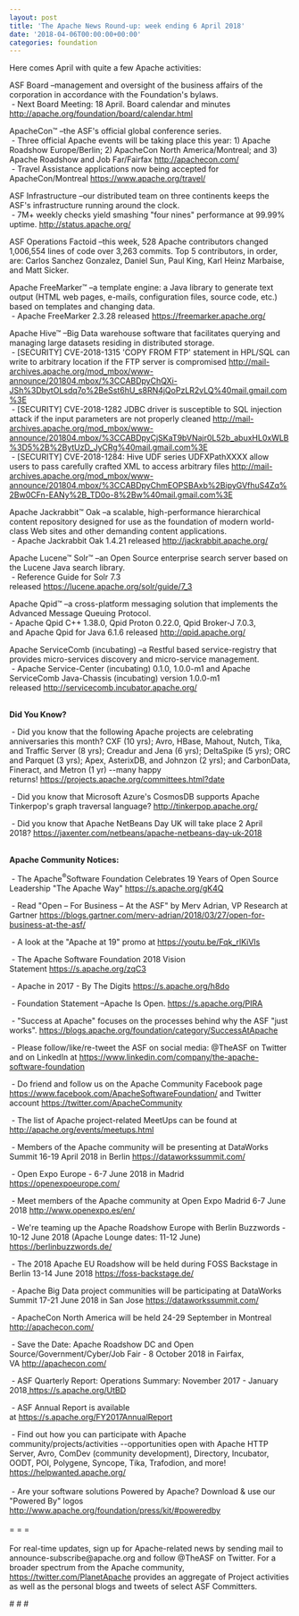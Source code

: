 ```yaml
---
layout: post
title: 'The Apache News Round-up: week ending 6 April 2018'
date: '2018-04-06T00:00:00+00:00'
categories: foundation
---
```

<p>Here comes April with quite a few Apache activities:</p> 
  <p>ASF Board –management and oversight of the business affairs of the corporation in accordance with the Foundation's bylaws.<br />&nbsp;- Next Board Meeting: 18 April. Board calendar and minutes <a href="http://apache.org/foundation/board/calendar.html">http://apache.org/foundation/board/calendar.html</a></p> 
  <p>ApacheCon™ –the ASF's official global conference series.<br />&nbsp;- Three official Apache events will be taking place this year: 1) Apache Roadshow Europe/Berlin; 2) ApacheCon North America/Montreal; and 3) Apache Roadshow and Job Far/Fairfax&nbsp;<a href="http://apachecon.com/">http://apachecon.com/</a><br />&nbsp;- Travel Assistance applications now being accepted for ApacheCon/Montreal&nbsp;<a href="https://www.apache.org/travel/">https://www.apache.org/travel/</a></p> 
  <p>ASF Infrastructure –our distributed team on three continents keeps the ASF's infrastructure running around the clock.<br />&nbsp;- 7M+ weekly checks yield smashing &quot;four nines&quot; performance at 99.99% uptime.&nbsp;<a href="http://status.apache.org/">http://status.apache.org/</a></p> 
  <p>ASF Operations Factoid&nbsp;–this week, 528 Apache contributors changed 1,006,554 lines of code over 3,263 commits. Top 5 contributors, in order, are: Carlos Sanchez Gonzalez, Daniel Sun, Paul King, Karl Heinz Marbaise, and Matt Sicker.</p> 
  <p>Apache FreeMarker™ –a template engine: a Java library to generate text output (HTML web pages, e-mails, configuration files, source code, etc.) based on templates and changing data.<br />&nbsp;- Apache FreeMarker 2.3.28 released&nbsp;<a href="https://freemarker.apache.org/">https://freemarker.apache.org/</a></p> 
  <p> </p> 
  <p>Apache Hive™ –Big Data warehouse software that facilitates querying and managing large datasets residing in distributed storage.<br />&nbsp;- [SECURITY] CVE-2018-1315 'COPY FROM FTP' statement in HPL/SQL can write to arbitrary location if the FTP server is compromised&nbsp;<a href="http://mail-archives.apache.org/mod_mbox/www-announce/201804.mbox/%3CCABDpyChQXi-JSh%3DbytOLsdq7o%2BeSst6hU_s8RN4jQoPzLR2vLQ%40mail.gmail.com%3E">http://mail-archives.apache.org/mod_mbox/www-announce/201804.mbox/%3CCABDpyChQXi-JSh%3DbytOLsdq7o%2BeSst6hU_s8RN4jQoPzLR2vLQ%40mail.gmail.com%3E</a><br />&nbsp;- [SECURITY] CVE-2018-1282 JDBC driver is susceptible to SQL injection attack if the input parameters are not properly cleaned&nbsp;<a href="http://mail-archives.apache.org/mod_mbox/www-announce/201804.mbox/%3CCABDpyCjSKaT9bVNajr0L52b_abuxHL0xWLB%3D5%2B%2BytUzD_JyCRg%40mail.gmail.com%3E">http://mail-archives.apache.org/mod_mbox/www-announce/201804.mbox/%3CCABDpyCjSKaT9bVNajr0L52b_abuxHL0xWLB%3D5%2B%2BytUzD_JyCRg%40mail.gmail.com%3E</a><br />&nbsp;- [SECURITY] CVE-2018-1284: Hive UDF series UDFXPathXXXX allow users to pass carefully crafted XML to access arbitrary files&nbsp;<a href="http://mail-archives.apache.org/mod_mbox/www-announce/201804.mbox/%3CCABDpyChmEOPSBAxb%2BipyGVfhuS4Zq%2Bw0CFn-EANy%2B_TD0o-8%2Bw%40mail.gmail.com%3E">http://mail-archives.apache.org/mod_mbox/www-announce/201804.mbox/%3CCABDpyChmEOPSBAxb%2BipyGVfhuS4Zq%2Bw0CFn-EANy%2B_TD0o-8%2Bw%40mail.gmail.com%3E</a></p> 
  <p>Apache Jackrabbit™ Oak –a scalable, high-performance hierarchical content repository designed for use as the foundation of modern world-class Web sites and other demanding content applications.<br />&nbsp;- Apache Jackrabbit Oak 1.4.21 released&nbsp;<a href="http://jackrabbit.apache.org/">http://jackrabbit.apache.org/</a></p> 
  <p>Apache Lucene™ Solr™ –an Open Source enterprise search server based on the Lucene Java search library.&nbsp;<br />&nbsp;- Reference Guide for Solr 7.3 released&nbsp;<a href="https://lucene.apache.org/solr/guide/7_3">https://lucene.apache.org/solr/guide/7_3</a></p> 
  <p>Apache Qpid™ –a cross-platform messaging solution that implements the Advanced Message Queuing Protocol.<br />- Apache Qpid C++ 1.38.0, Qpid Proton 0.22.0, Qpid Broker-J 7.0.3, and&nbsp;Apache Qpid for Java 6.1.6 released&nbsp;<a href="http://qpid.apache.org/">http://qpid.apache.org/</a></p> 
  <p>Apache ServiceComb (incubating) –a Restful based service-registry that provides micro-services discovery and micro-service management.<br />&nbsp;- Apache Service-Center (incubating) 0.1.0, 1.0.0-m1 and Apache ServiceComb Java-Chassis (incubating) version 1.0.0-m1 released&nbsp;<a href="http://servicecomb.incubator.apache.org/">http://servicecomb.incubator.apache.org/</a><br /><br /></p> 
  <p> </p> 
  <p><strong>Did You Know?</strong></p> 
  <div> 
    <p>&nbsp;- Did you know that the following Apache projects are celebrating anniversaries this month? CXF (10 yrs); Avro, HBase, Mahout, Nutch, Tika, and Traffic Server (8 yrs); Creadur and Jena (6 yrs);&nbsp;DeltaSpike (5 yrs); ORC and Parquet (3 yrs); Apex, AsterixDB, and Johnzon (2 yrs); and CarbonData, Fineract, and Metron (1 yr) --many happy returns!&nbsp;<a href="https://projects.apache.org/committees.html?date">https://projects.apache.org/committees.html?date</a></p> 
    <p>&nbsp;- Did you know that Microsoft Azure's CosmosDB supports Apache Tinkerpop's graph traversal language?&nbsp;<a href="http://tinkerpop.apache.org/">http://tinkerpop.apache.org/</a></p> 
    <p>&nbsp;- Did you know that Apache NetBeans Day UK will take place 2 April 2018?&nbsp;<a href="https://jaxenter.com/netbeans/apache-netbeans-day-uk-2018">https://jaxenter.com/netbeans/apache-netbeans-day-uk-2018</a><br /><br /></p> 
  </div> 
  <div><strong>Apache Community Notices:</strong></div> 
  <p>&nbsp;- The Apache<sup>®</sup>Software Foundation Celebrates 19 Years of Open Source Leadership &quot;The Apache Way&quot;&nbsp;<a href="https://s.apache.org/gK4Q">https://s.apache.org/gK4Q</a></p> 
  <p>&nbsp;- Read &quot;Open – For Business – At the ASF&quot; by Merv Adrian, VP Research at Gartner&nbsp;<a href="https://blogs.gartner.com/merv-adrian/2018/03/27/open-for-business-at-the-asf/">https://blogs.gartner.com/merv-adrian/2018/03/27/open-for-business-at-the-asf/</a><br /></p> 
  <p>&nbsp;- A look at the&nbsp;&quot;Apache at 19&quot; promo at&nbsp;<a href="https://youtu.be/Fqk_rlKiVIs">https://youtu.be/Fqk_rlKiVIs</a> </p> 
  <p>&nbsp;- The Apache Software Foundation 2018 Vision Statement&nbsp;<a href="https://s.apache.org/zqC3">https://s.apache.org/zqC3</a></p> 
  <p>&nbsp;- Apache in 2017 - By The Digits&nbsp;<a href="https://s.apache.org/h8do">https://s.apache.org/h8do</a></p> 
  <p>&nbsp;- Foundation Statement –Apache Is Open. <a href="https://s.apache.org/PIRA">https://s.apache.org/PIRA</a></p> 
  <div> 
    <p>&nbsp;- &quot;Success at Apache&quot; focuses on the processes behind why the ASF &quot;just works&quot;. <a href="https://blogs.apache.org/foundation/category/SuccessAtApache">https://blogs.apache.org/foundation/category/SuccessAtApache</a></p> 
  </div> 
  <div> 
    <p>&nbsp;- Please follow/like/re-tweet the ASF on social media: @TheASF on Twitter and on LinkedIn at <a href="https://www.linkedin.com/company/the-apache-software-foundation">https://www.linkedin.com/company/the-apache-software-foundation</a></p> 
    <p>&nbsp;- Do friend and follow us on the Apache Community Facebook page <a href="https://www.facebook.com/ApacheSoftwareFoundation/">https://www.facebook.com/ApacheSoftwareFoundation/</a> and Twitter account <a href="https://twitter.com/ApacheCommunity">https://twitter.com/ApacheCommunity</a></p> 
  </div> 
  <div> 
    <p><a href="https://feathercast.apache.org/"></a></p> 
  </div> 
  <div> 
    <p>&nbsp;- The list of Apache project-related MeetUps can be found at <a href="https://twitter.com/ApacheCommunity">http://apache.org/events/meetups.html</a></p> 
    <p>&nbsp;- Members of the Apache community will be presenting at DataWorks Summit 16-19 April 2018 in Berlin&nbsp;<a href="https://dataworkssummit.com/">https://dataworkssummit.com/</a></p> 
    <p>&nbsp;- Open Expo Europe - 6-7 June 2018 in Madrid <a href="https://openexpoeurope.com/">https://openexpoeurope.com/</a></p> 
    <p>&nbsp;- Meet members of the Apache community at Open Expo Madrid 6-7 June 2018&nbsp;<a href="http://www.openexpo.es/en/">http://www.openexpo.es/en/</a></p> 
    <p>&nbsp;- We're teaming up the Apache Roadshow Europe with Berlin Buzzwords - 10-12 June 2018 (Apache Lounge dates: 11-12 June) <a href="https://berlinbuzzwords.de/">https://berlinbuzzwords.de/</a></p> 
    <p>&nbsp;- The 2018 Apache EU Roadshow will be held during FOSS Backstage in Berlin 13-14 June 2018&nbsp;<a href="https://foss-backstage.de/">https://foss-backstage.de/</a></p> 
  </div> 
  <div> 
    <p>&nbsp;- Apache Big Data project communities will be participating at DataWorks Summit 17-21 June 2018 in San Jose <a href="https://dataworkssummit.com/">https://dataworkssummit.com/</a></p> 
    <p>&nbsp;- ApacheCon North America&nbsp;will be held 24-29 September in Montreal <a href="http://apachecon.com/">http://apachecon.com/</a></p> 
    <p>&nbsp;- Save the Date: Apache Roadshow DC and Open Source/Government/Cyber/Job Fair - 8 October 2018 in Fairfax, VA&nbsp;<a href="http://apachecon.com/">http://apachecon.com/</a></p> 
    <p>&nbsp;- ASF Quarterly Report: Operations Summary: November 2017 - January 2018<a href="https://s.apache.org/UtBD">&nbsp;https://s.apache.org/UtBD</a></p> 
  </div> 
  <div> 
    <p>&nbsp;- ASF Annual Report is available at&nbsp;<a href="https://s.apache.org/FY2017AnnualReport">https://s.apache.org/FY2017AnnualReport</a></p> 
  </div> 
  <div>&nbsp;- Find out how you can participate with Apache community/projects/activities --opportunities open with Apache HTTP Server, Avro, ComDev (community development), Directory, Incubator, OODT, POI, Polygene, Syncope, Tika, Trafodion, and more! <a href="https://helpwanted.apache.org/">https://helpwanted.apache.org/</a></div> 
  <div><br /></div> 
  <div>&nbsp;- Are your software solutions Powered by Apache? Download &amp; use our &quot;Powered By&quot; logos <a href="http://www.apache.org/foundation/press/kit/#poweredby">http://www.apache.org/foundation/press/kit/#poweredby</a></div> 
  <div><br /></div> 
  <div>= = =</div> 
  <div><br /></div> 
  <div>For real-time updates, sign up for Apache-related news by sending mail to announce-subscribe@apache.org and follow @TheASF on Twitter. For a broader spectrum from the Apache community, <a href="https://twitter.com/PlanetApache">https://twitter.com/PlanetApache</a> provides an aggregate of Project activities as well as the personal blogs and tweets of select ASF Committers.</div> 
  <p># # #</p>
